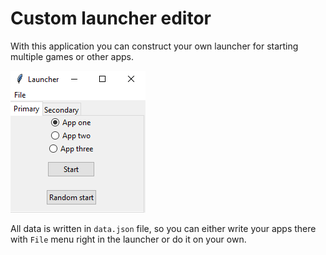 # Custom launcher editor
With this application you can construct your own
launcher for starting multiple games or other apps.

![Demo 1](demo1.png)

All data is written in `data.json` file, so you can
either write your apps there with `File` menu right
in the launcher or do it on your own.
